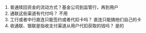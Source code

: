 1. 普通赎回资金的流动方式？基金公司到监管行，再到用户
2. 通联这些渠道有代付吗？  不用
3. 工行或者中行直连只能签约或者代扣卡吗？  直连只能搞他们自己的卡
4. 收通联、银联是指收支付渠道从用户代扣获取的钱吗？   是的